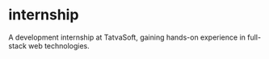# internship
A development internship at TatvaSoft, gaining hands-on experience in full-stack web technologies.
